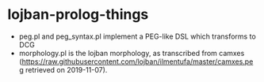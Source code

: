 # lojban-prolog-things
- peg.pl and peg_syntax.pl implement a PEG-like DSL which transforms to DCG
- morphology.pl is the lojban morphology, as transcribed from camxes (https://raw.githubusercontent.com/lojban/ilmentufa/master/camxes.peg retrieved on 2019-11-07).

